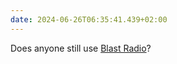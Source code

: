 ```yaml
---
date: 2024-06-26T06:35:41.439+02:00
---
```


Does anyone still use [Blast Radio](https://blastradio.com/)?
